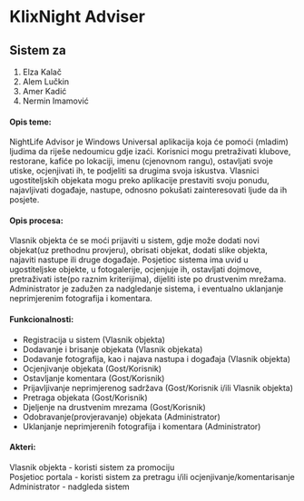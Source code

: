 ﻿# KlixNight Adviser

## Sistem za

1. Elza Kalač  
2. Alem Lučkin  
3. Amer Kadić  
4. Nermin Imamović  

#### Opis teme: 

NightLife Advisor je Windows Universal aplikacija koja će pomoći (mladim) ljudima da riješe nedoumicu gdje izaći. Korisnici mogu pretraživati klubove, restorane, kafiće po lokaciji, imenu (cjenovnom rangu), ostavljati svoje utiske, ocjenjivati ih, te podjeliti sa drugima svoja iskustva. Vlasnici ugostiteljskih objekata mogu preko aplikacije prestaviti svoju ponudu, najavljivati događaje, nastupe, odnosno pokušati zainteresovati ljude da ih posjete.

#### Opis procesa: 

Vlasnik objekta će se moći prijaviti u sistem, gdje može dodati novi objekat(uz prethodnu provjeru), obrisati objekat, dodati slike objekta, najaviti nastupe ili druge događaje. 
Posjetioc sistema ima uvid u ugostiteljske objekte, u fotogalerije, ocjenjuje ih, ostavljati dojmove, pretraživati iste(po raznim kriterijima), dijeliti iste po drustvenim mrežama.
Administrator je zadužen za nadgledanje sistema, i eventualno uklanjanje neprimjerenim fotografija i komentara. 

#### Funkcionalnosti: 

- Registracija u sistem (Vlasnik objekta)
- Dodavanje i brisanje objekata (Vlasnik objekata)
- Dodavanje fotografija, kao i najava nastupa i događaja (Vlasnik objekta)
- Ocjenjivanje objekata (Gost/Korisnik)
- Ostavljanje komentara (Gost/Korisnik)
- Prijavljivanje neprimjerenog sadržava (Gost/Korisnik i/ili Vlasnik objekta)
- Pretraga objekata (Gost/Korisnik)
- Djeljenje na drustvenim mrezama (Gost/Korisnik)
- Odobravanje(provjeravanje) objekata (Administrator)
- Uklanjanje neprimjerenih fotografija i komentara (Administrator)

#### Akteri: 

Vlasnik objekta - koristi sistem za promociju  
Posjetioc portala - koristi sistem za pretragu i/ili ocjenjivanje/komentarisanje    
Administrator - nadgleda sistem  



